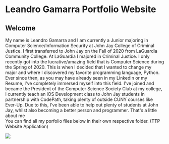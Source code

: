 # Leandro Gamarra Portfolio Website

## Welcome

<p>
    My name is Leandro Gamarra and I am currently a Junior majoring in Computer Science/Information Security at John Jay College of Criminal Justice. I first transferred to John Jay on the Fall of 2020 from LaGuardia Community College. At LaGuardia I majored in Criminal Justice. I only recently got into the lucrative/amazing field that is Computer Science during the Spring of 2020. This is when I decided that I wanted to change my major and where I discovered my favorite programming language, Python. Ever since then, as you may have already seen in my <a href'https://www.linkedin.com/in/leandro-g-4689a3120/'>LinkedIn</a> or my <a href"https://docs.google.com/document/d/1lNj8G-30FpHgWshAS7UnSOamjeJn_L3DmFBXUYpM4d8/edit?usp=sharing">Resume</a>, I've completely immersed myself into this field. I've joined and became the President of the Computer Science Society Club at my college, I currently teach an iOS Development class to John Jay students in partnership with CodePath, taking plenty of outside CUNY courses like Ever-Up. Due to this, I've been able to help out plenty of students at John Jay, whilst also becoming a better person and programmer. That's a little about me <br> You can find all my porfolio files below in their own respective folder. (TTP Website Application)
</p>

![](https://i.imgur.com/6XaNCmI.jpg)
